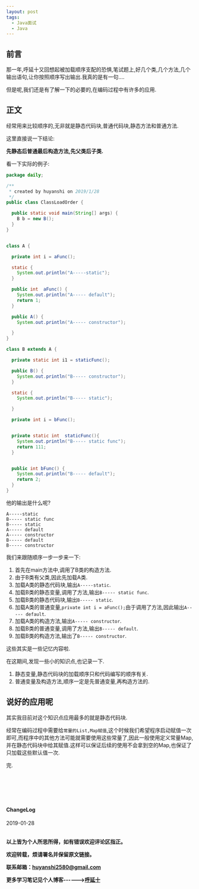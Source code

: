 ```yaml
---
layout: post
tags:
  - Java面试
  - Java
---
```


## 前言

那一年,呼延十又回想起被加载顺序支配的恐惧,笔试题上,好几个类,几个方法,几个输出语句,让你按照顺序写出输出.我真的是有一句....

但是呢,我们还是有了解一下的必要的,在编码过程中有许多的应用.

## 正文

经常用来比较顺序的,无非就是静态代码块,普通代码块,静态方法和普通方法.

这里直接说一下结论:

**先静态后普通最后构造方法,先父类后子类.**

看一下实际的例子:

```java
package daily;

/**
 * created by huyanshi on 2019/1/28
 */
public class ClassLoadOrder {

  public static void main(String[] args) {
    B b = new B();
  }
}


class A {

  private int i = aFunc();

  static {
    System.out.println("A-----static");
  }

  public int  aFunc() {
    System.out.println("A----- default");
    return 1;
  }

  public A() {
    System.out.println("A----- constructor");

  }
}

class B extends A {

  private static int i1 = staticFunc();

  public B() {
    System.out.println("B----- constructor");
  }

  static {
    System.out.println("B----- static");

  }

  private int i = bFunc();


  private static int  staticFunc(){
    System.out.println("B----- static func");
    return 111;
  }


  public int bFunc() {
    System.out.println("B----- default");
    return 2;
  }
}
```

他的输出是什么呢?

```
A-----static
B----- static func
B----- static
A----- default
A----- constructor
B----- default
B----- constructor
```

我们来跟随顺序一步一步来一下:

1. 首先在main方法中,调用了B类的构造方法.
2. 由于B类有父类,因此先加载A类.
3. 加载A类的静态代码块,输出`A-----static`.
4. 加载B类的静态变量,调用了方法,输出`B----- static func`.
5. 加载B类的静态代码块,输出`B----- static`.
5. 加载A类的普通变量,`private int i = aFunc();`由于调用了方法,因此输出`A----- default`.
6. 加载A类的构造方法,输出`A----- constructor`.
7. 加载B类的普通变量,调用了方法,输出`B----- default`.
8. 加载B类的构造方法,输出了`B----- constructor`.

这些其实是一些记忆内容啦.

在这期间,发现一些小的知识点,也记录一下.

1. 静态变量,静态代码块的加载顺序只和代码编写的顺序有关.
2. 普通变量及构造方法,顺序一定是先普通变量,再构造方法的.


## 说好的应用呢

其实我目前对这个知识点应用最多的就是静态代码块.

经常在编码过程中需要给`常量的List,Map赋值`,这个时候我们希望程序启动赋值一次即可,而程序中的其他方法可能就需要使用这些常量了,因此一般使用定义常量Map,并在静态代码块中给其赋值.这样可以保证后续的使用不会拿到空的Map,也保证了只加载这些默认值一次.

完.


<br>
<br>
<br>
<br>
<h4>ChangeLog</h4>
2019-01-28   
<br>
<br>


**以上皆为个人所思所得，如有错误欢迎评论区指正。**

**欢迎转载，烦请署名并保留原文链接。**

**联系邮箱：huyanshi2580@gmail.com**

**更多学习笔记见个人博客------><a href="{{ site.baseurl }}/">呼延十</a>**
